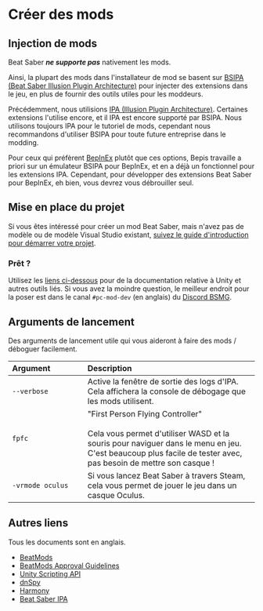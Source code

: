 # Créer des mods
## Injection de mods

Beat Saber _**ne supporte pas**_ nativement les mods.

Ainsi, la plupart des mods dans l'installateur de mod se basent sur [BSIPA (Beat Saber Illusion Plugin Architecture)](https://github.com/nike4613/BeatSaber-IPA-Reloaded/) pour injecter des extensions dans le jeu, en plus de fournir des outils utiles pour les moddeurs.

Précédemment, nous utilisions [IPA (Illusion Plugin Architecture)](https://github.com/Eusth/IPA). Certaines extensions l'utilise encore, et il IPA est encore supporté par BSIPA. Nous utilisons toujours IPA pour le tutoriel de mods, cependant nous recommandons d'utiliser BSIPA pour toute future entreprise dans le modding.

Pour ceux qui préfèrent [BepInEx](https://github.com/BepInEx/BepInEx) plutôt que ces options, Bepis travaille a priori sur un émulateur BSIPA pour BepInEx, et en a déjà un fonctionnel pour les extensions IPA.
Cependant, pour développer des extensions Beat Saber pour BepInEx, eh bien, vous devrez vous débrouiller seul. 

## Mise en place du projet
Si vous êtes intéressé pour créer un mod Beat Saber, mais n'avez pas de modèle ou de modèle Visual Studio existant, [suivez le guide d'introduction pour démarrer votre projet](./intro.md).

### Prêt ?
Utilisez les [liens ci-dessous](#autres-liens) pour de la documentation relative à Unity et autres outils liés. Si vous avez la moindre question, le meilleur endroit pour la poser est dans le canal `#pc-mod-dev` (en anglais) du [Discord BSMG](https://discord.gg/beatsabermods).

## Arguments de lancement
Des arguments de lancement utile qui vous aideront à faire des mods / déboguer facilement.

| Argument&nbsp;&nbsp;&nbsp;&nbsp;&nbsp;&nbsp;&nbsp;&nbsp;&nbsp;&nbsp;&nbsp;&nbsp;&nbsp;&nbsp; | Description |
| - | :- |
| `--verbose`  | Active la fenêtre de sortie des logs d'IPA. Cela affichera la console de débogage que les mods utilisent.  |
| `fpfc` | "First Person Flying Controller"<br /><br />Cela vous permet d'utiliser WASD et la souris pour naviguer dans le menu en jeu. C'est beaucoup plus facile de tester avec, pas besoin de mettre son casque ! |
| `-vrmode oculus` | Si vous lancez Beat Saber à travers Steam, cela vous permet de jouer le jeu dans un casque Oculus. |

## Autres liens
Tous les documents sont en anglais.
* [BeatMods](https://beatmods.com)
* [BeatMods Approval Guidelines](https://docs.google.com/document/d/15RBVesZdS-U94AvesJ2DJqcnAtgh9E2PZOcbjrQle5Y/edit?usp=sharing)
* [Unity Scripting API](https://docs.unity3d.com/ScriptReference/index.html)
* [dnSpy](https://github.com/0xd4d/dnSpy)
* [Harmony](https://github.com/pardeike/Harmony)
* [Beat Saber IPA](https://github.com/nike4613/BeatSaber-IPA-Reloaded)
